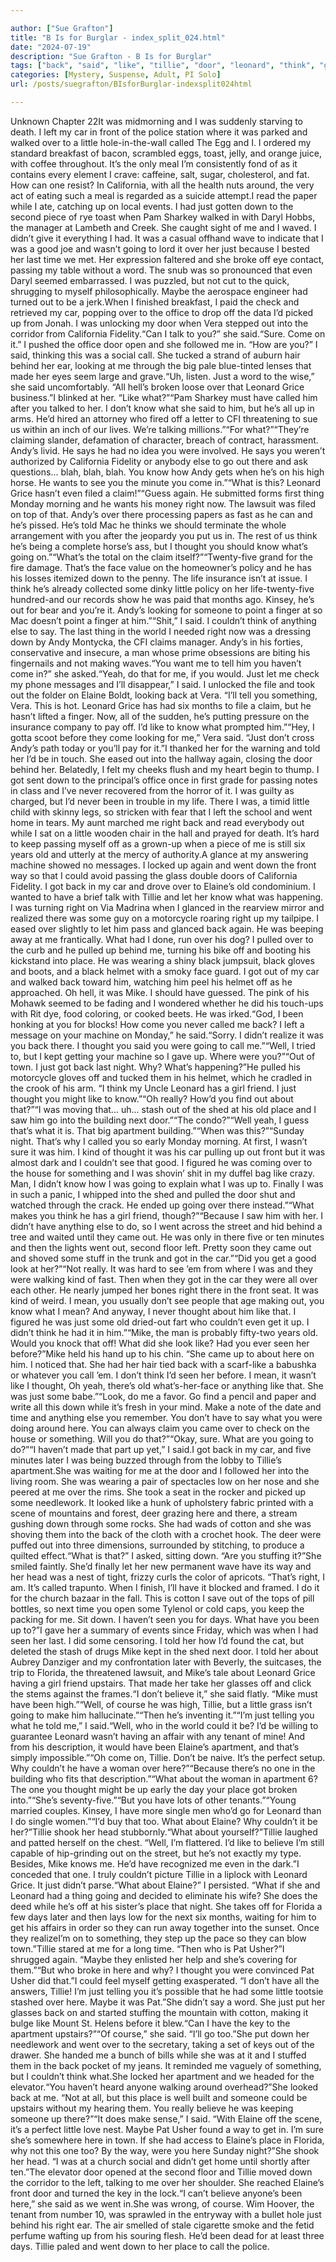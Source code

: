 ```yaml
---

author: ["Sue Grafton"]
title: "B Is for Burglar - index_split_024.html"
date: "2024-07-19"
description: "Sue Grafton - B Is for Burglar"
tags: ["back", "said", "like", "tillie", "door", "leonard", "think", "got", "going", "know", "right", "thought", "elaine", "car", "little", "andy", "went", "place", "mike", "come", "get", "old", "well", "left", "front"]
categories: [Mystery, Suspense, Adult, PI Solo]
url: /posts/suegrafton/BIsforBurglar-indexsplit024html

---
```



Unknown
Chapter 22It was midmorning and I was suddenly starving to death. I left my car in front of the police station where it was parked and walked over to a little hole-in-the-wall called The Egg and I. I ordered my standard breakfast of bacon, scrambled eggs, toast, jelly, and orange juice, with coffee throughout. It’s the only meal I’m consistently fond of as it contains every element I crave: caffeine, salt, sugar, cholesterol, and fat. How can one resist? In California, with all the health nuts around, the very act of eating such a meal is regarded as a suicide attempt.I read the paper while I ate, catching up on local events. I had just gotten down to the second piece of rye toast when Pam Sharkey walked in with Daryl Hobbs, the manager at Lambeth and Creek. She caught sight of me and I waved. I didn’t give it everything I had. It was a casual offhand wave to indicate that I was a good joe and wasn’t going to lord it over her just because I bested her last time we met. Her expression faltered and she broke off eye contact, passing my table without a word. The snub was so pronounced that even Daryl seemed embarrassed. I was puzzled, but not cut to the quick, shrugging to myself philosophically. Maybe the aerospace engineer had turned out to be a jerk.When I finished breakfast, I paid the check and retrieved my car, popping over to the office to drop off the data I’d picked up from Jonah. I was unlocking my door when Vera stepped out into the corridor from California Fidelity.“Can I talk to you?” she said.“Sure. Come on it.” I pushed the office door open and she followed me in. “How are you?” I said, thinking this was a social call. She tucked a strand of auburn hair behind her ear, looking at me through the big pale blue-tinted lenses that made her eyes seem large and grave.“Uh, listen. Just a word to the wise,” she said uncomfortably. “All hell’s broken loose over that Leonard Grice business.”I blinked at her. “Like what?”“Pam Sharkey must have called him after you talked to her. I don’t know what she said to him, but he’s all up in arms. He’d hired an attorney who fired off a letter to CFI threatening to sue us within an inch of our lives. We’re talking millions.”“For what?”“They’re claiming slander, defamation of character, breach of contract, harassment. Andy’s livid. He says he had no idea you were involved. He says you weren’t authorized by California Fidelity or anybody else to go out there and ask questions... blah, blah, blah. You know how Andy gets when he’s on his high horse. He wants to see you the minute you come in.”“What is this? Leonard Grice hasn’t even filed a claim!”“Guess again. He submitted forms first thing Monday morning and he wants his money right now. The lawsuit was filed on top of that. Andy’s over there processing papers as fast as he can and he’s pissed. He’s told Mac he thinks we should terminate the whole arrangement with you after the jeopardy you put us in. The rest of us think he’s being a complete horse’s ass, but I thought you should know what’s going on.”“What’s the total on the claim itself?”“Twenty-five grand for the fire damage. That’s the face value on the homeowner’s policy and he has his losses itemized down to the penny. The life insurance isn’t at issue. I think he’s already collected some dinky little policy on her life-twenty-five hundred-and our records show he was paid that months ago. Kinsey, he’s out for bear and you’re it. Andy’s looking for someone to point a finger at so Mac doesn’t point a finger at him.”“Shit,” I said. I couldn’t think of anything else to say. The last thing in the world I needed right now was a dressing down by Andy Montycka, the CFI claims manager. Andy’s in his forties, conservative and insecure, a man whose prime obsessions are biting his fingernails and not making waves.“You want me to tell him you haven’t come in?” she asked.“Yeah, do that for me, if you would. Just let me check my phone messages and I’ll disappear,” I said. I unlocked the file and took out the folder on Elaine Boldt, looking back at Vera. “I’ll tell you something, Vera. This is hot. Leonard Grice has had six months to file a claim, but he hasn’t lifted a finger. Now, all of the sudden, he’s putting pressure on the insurance company to pay off. I’d like to know what prompted him.”“Hey, I gotta scoot before they come looking for me,” Vera said. “Just don’t cross Andy’s path today or you’ll pay for it.”I thanked her for the warning and told her I’d be in touch. She eased out into the hallway again, closing the door behind her. Belatedly, I felt my cheeks flush and my heart begin to thump. I got sent down to the principal’s office once in first grade for passing notes in class and I’ve never recovered from the horror of it. I was guilty as charged, but I’d never been in trouble in my life. There I was, a timid little child with skinny legs, so stricken with fear that I left the school and went home in tears. My aunt marched me right back and read everybody out while I sat on a little wooden chair in the hall and prayed for death. It’s hard to keep passing myself off as a grown-up when a piece of me is still six years old and utterly at the mercy of authority.A glance at my answering machine showed no messages. I locked up again and went down the front way so that I could avoid passing the glass double doors of California Fidelity. I got back in my car and drove over to Elaine’s old condominium. I wanted to have a brief talk with Tillie and let her know what was happening. I was turning right on Via Madrina when I glanced in the rearview mirror and realized there was some guy on a motorcycle roaring right up my tailpipe. I eased over slightly to let him pass and glanced back again. He was beeping away at me frantically. What had I done, run over his dog? I pulled over to the curb and he pulled up behind me, turning his bike off and booting his kickstand into place. He was wearing a shiny black jumpsuit, black gloves and boots, and a black helmet with a smoky face guard. I got out of my car and walked back toward him, watching him peel his helmet off as he approached. Oh hell, it was Mike. I should have guessed. The pink of his Mohawk seemed to be fading and I wondered whether he did his touch-ups with Rit dye, food coloring, or cooked beets. He was irked.“God, I been honking at you for blocks! How come you never called me back? I left a message on your machine on Monday,” he said.“Sorry. I didn’t realize it was you back there. I thought you said you were going to call me.”“Well, I tried to, but I kept getting your machine so I gave up. Where were you?”“Out of town. I just got back last night. Why? What’s happening?”He pulled his motorcycle gloves off and tucked them in his helmet, which he cradled in the crook of his arm. “I think my Uncle Leonard has a girl friend. I just thought you might like to know.”“Oh really? How’d you find out about that?”“I was moving that... uh... stash out of the shed at his old place and I saw him go into the building next door.”“The condo?”“Well yeah, I guess that’s what it is. That big apartment building.”“When was this?”“Sunday night. That’s why I called you so early Monday morning. At first, I wasn’t sure it was him. I kind of thought it was his car pulling up out front but it was almost dark and I couldn’t see that good. I figured he was coming over to the house for something and I was shovin’ shit in my duffel bag like crazy. Man, I didn’t know how I was going to explain what I was up to. Finally I was in such a panic, I whipped into the shed and pulled the door shut and watched through the crack. He ended up going over there instead.”“What makes you think he has a girl friend, though?”“Because I saw him with her. I didn’t have anything else to do, so I went across the street and hid behind a tree and waited until they came out. He was only in there five or ten minutes and then the lights went out, second floor left. Pretty soon they came out and shoved some stuff in the trunk and got in the car.”“Did you get a good look at her?”“Not really. It was hard to see ’em from where I was and they were walking kind of fast. Then when they got in the car they were all over each other. He nearly jumped her bones right there in the front seat. It was kind of weird. I mean, you usually don’t see people that age making out, you know what I mean? And anyway, I never thought about him like that. I figured he was just some old dried-out fart who couldn’t even get it up. I didn’t think he had it in him.”“Mike, the man is probably fifty-two years old. Would you knock that off! What did she look like? Had you ever seen her before?”Mike held his hand up to his chin. “She came up to about here on him. I noticed that. She had her hair tied back with a scarf-like a babushka or whatever you call ’em. I don’t think I’d seen her before. I mean, it wasn’t like I thought, Oh yeah, there’s old what’s-her-face or anything like that. She was just some babe.”“Look, do me a favor. Go find a pencil and paper and write all this down while it’s fresh in your mind. Make a note of the date and time and anything else you remember. You don’t have to say what you were doing around here. You can always claim you came over to check on the house or something. Will you do that?”“Okay, sure. What are you going to do?”“I haven’t made that part up yet,” I said.I got back in my car, and five minutes later I was being buzzed through from the lobby to Tillie’s apartment.She was waiting for me at the door and I followed her into the living room. She was wearing a pair of spectacles low on her nose and she peered at me over the rims. She took a seat in the rocker and picked up some needlework. It looked like a hunk of upholstery fabric printed with a scene of mountains and forest, deer grazing here and there, a stream gushing down through some rocks. She had wads of cotton and she was shoving them into the back of the cloth with a crochet hook. The deer were puffed out into three dimensions, surrounded by stitching, to produce a quilted effect.“What is that?” I asked, sitting down. “Are you stuffing it?”She smiled faintly. She’d finally let her new permanent wave have its way and her head was a nest of tight, frizzy curls the color of apricots. “That’s right, I am. It’s called trapunto. When I finish, I’ll have it blocked and framed. I do it for the church bazaar in the fall. This is cotton I save out of the tops of pill bottles, so next time you open some Tylenol or cold caps, you keep the packing for me. Sit down. I haven’t seen you for days. What have you been up to?”I gave her a summary of events since Friday, which was when I had seen her last. I did some censoring. I told her how I’d found the cat, but deleted the stash of drugs Mike kept in the shed next door. I told her about Aubrey Danziger and my confrontation later with Beverly, the suitcases, the trip to Florida, the threatened lawsuit, and Mike’s tale about Leonard Grice having a girl friend upstairs. That made her take her glasses off and click the stems against the frames.“I don’t believe it,” she said flatly. “Mike must have been high.”“Well, of course he was high, Tillie, but a little grass isn’t going to make him hallucinate.”“Then he’s inventing it.”“I’m just telling you what he told me,” I said.“Well, who in the world could it be? I’d be willing to guarantee Leonard wasn’t having an affair with any tenant of mine! And from his description, it would have been Elaine’s apartment, and that’s simply impossible.”“Oh come on, Tillie. Don’t be naive. It’s the perfect setup. Why couldn’t he have a woman over here?”“Because there’s no one in the building who fits that description.”“What about the woman in apartment 6? The one you thought might be up early the day your place got broken into.”“She’s seventy-five.”“But you have lots of other tenants.”“Young married couples. Kinsey, I have more single men who’d go for Leonard than I do single women.”“I’d buy that too. What about Elaine? Why couldn’t it be her?”Tillie shook her head stubbornly.“What about yourself?”Tillie laughed and patted herself on the chest. “Well, I’m flattered. I’d like to believe I’m still capable of hip-grinding out on the street, but he’s not exactly my type. Besides, Mike knows me. He’d have recognized me even in the dark.”I conceded that one. I truly couldn’t picture Tillie in a liplock with Leonard Grice. It just didn’t parse.“What about Elaine?” I persisted. “What if she and Leonard had a thing going and decided to eliminate his wife? She does the deed while he’s off at his sister’s place that night. She takes off for Florida a few days later and then lays low for the next six months, waiting for him to get his affairs in order so they can run away together into the sunset. Once they realizeI’m on to something, they step up the pace so they can blow town.”Tillie stared at me for a long time. “Then who is Pat Usher?”I shrugged again. “Maybe they enlisted her help and she’s covering for them.”“But who broke in here and why? I thought you were convinced Pat Usher did that.”I could feel myself getting exasperated. “I don’t have all the answers, Tillie! I’m just telling you it’s possible that he had some little tootsie stashed over here. Maybe it was Pat.”She didn’t say a word. She just put her glasses back on and started stuffing the mountain with cotton, making it bulge like Mount St. Helens before it blew.“Can I have the key to the apartment upstairs?”“Of course,” she said. “I’ll go too.”She put down her needlework and went over to the secretary, taking a set of keys out of the drawer. She handed me a bunch of bills while she was at it and I stuffed them in the back pocket of my jeans. It reminded me vaguely of something, but I couldn’t think what.She locked her apartment and we headed for the elevator.“You haven’t heard anyone walking around overhead?”She looked back at me. “Not at all, but this place is well built and someone could be upstairs without my hearing them. You really believe he was keeping someone up there?”“It does make sense,” I said. “With Elaine off the scene, it’s a perfect little love nest. Maybe Pat Usher found a way to get in. I’m sure she’s somewhere here in town. If she had access to Elaine’s place in Florida, why not this one too? By the way, were you here Sunday night?”She shook her head. “I was at a church social and didn’t get home until shortly after ten.”The elevator door opened at the second floor and Tillie moved down the corridor to the left, talking to me over her shoulder. She reached Elaine’s front door and turned the key in the lock.“I can’t believe anyone’s been here,” she said as we went in.She was wrong, of course. Wim Hoover, the tenant from number 10, was sprawled in the entryway with a bullet hole just behind his right ear. The air smelled of stale cigarette smoke and the fetid perfume wafting up from his souring flesh. He’d been dead for at least three days. Tillie paled and went down to her place to call the police.
